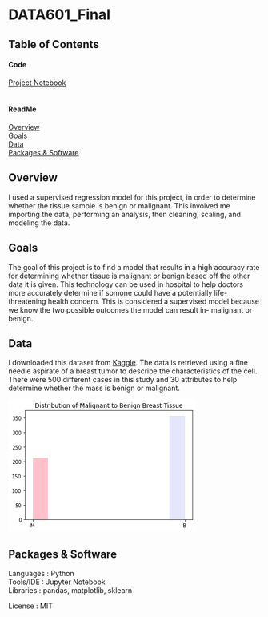 # DATA601_Final

## Table of Contents 

#### Code
[Project Notebook](https://github.com/Oliviad27/DATA601_Final/blob/main/DATA601_Final.ipynb)
<br>
<br>
#### ReadMe
[Overview](https://github.com/Oliviad27/DATA601_Final#overview)
<br>
[Goals](https://github.com/Oliviad27/DATA601_Final#goals)
<br>
[Data](https://github.com/Oliviad27/DATA601_Final#data)
<br>
[Packages & Software](https://github.com/Oliviad27/DATA601_Final#packages--software)


## Overview
I used a supervised regression model for this project, in order to determine whether the tissue sample is benign or malignant. This involved me importing the data, performing an analysis, then cleaning, scaling, and modeling the data.

## Goals
The goal of this project is to find a model that results in a high accuracy rate for determining whether tissue is malignant or benign based off the other data it is given. This technology can be used in hospital to help doctors more accurately determine if somone could have a potentially life-threatening health concern. This is considered a supervised model because we know the two possible outcomes the model can result in- malignant or benign.

## Data
I downloaded this dataset from [Kaggle](https://www.kaggle.com/uciml/breast-cancer-wisconsin-data). The data is retrieved using a fine needle aspirate of a breast tumor to describe the characteristics of the cell. There were 500 different cases in this study and 30 attributes to help determine whether the mass is benign or malignant.
<bre>
   
![Distribution of Data](https://github.com/Oliviad27/DATA601_Final/blob/main/MvB.png)



## Packages & Software
Languages : Python
<br>
Tools/IDE : Jupyter Notebook
<br>
Libraries : pandas, matplotlib, sklearn


License : MIT
